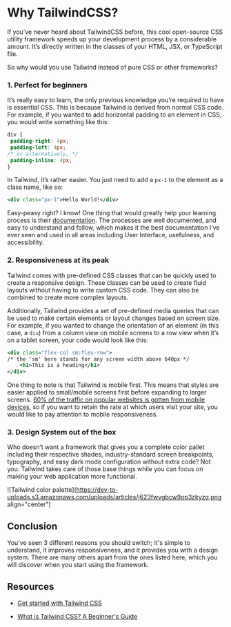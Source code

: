 # Why TailwindCSS?

If you’ve never heard about TailwindCSS before, this cool open-source CSS utility framework speeds up your development process by a considerable amount. It’s directly written in the classes of your HTML, JSX, or TypeScript file.

So why would you use Tailwind instead of pure CSS or other frameworks?

### 1\. Perfect for beginners

It’s really easy to learn, the only previous knowledge you’re required to have is essential CSS. This is because Tailwind is derived from normal CSS code. For example, if you wanted to add horizontal padding to an element in CSS, you would write something like this:

```css
div {
 padding-right: 4px;
 padding-left: 4px;
/* or alternatively, */
 padding-inline: 4px;
}
```

In Tailwind, it’s rather easier. You just need to add a `px-1` to the element as a class name, like so:

```xml
<div class="px-1">Hello World!</div>
```

Easy-peasy right? I know! One thing that would greatly help your learning process is their [documentation](https://tailwindcss.com/docs/installation). The processes are well documented, and easy to understand and follow, which makes it the best documentation I’ve ever seen and used in all areas including User Interface, usefulness, and accessibility.

### 2\. Responsiveness at its peak

Tailwind comes with pre-defined CSS classes that can be quickly used to create a responsive design. These classes can be used to create fluid layouts without having to write custom CSS code. They can also be combined to create more complex layouts.

Additionally, Tailwind provides a set of pre-defined media queries that can be used to make certain elements or layout changes based on screen size. For example, if you wanted to change the orientation of an element (in this case, a `div`) from a column view on mobile screens to a row view when it’s on a tablet screen, your code would look like this:

```xml
<div class="flex-col sm:flex-row">
/* the 'sm' here stands for any screen width above 640px */
    <h1>This is a heading</h1>
</div>
```

One thing to note is that Tailwind is mobile first. This means that styles are easier applied to small/mobile screens first before expanding to larger screens. [60% of the traffic on popular websites is gotten from mobile devices](https://www.statista.com/statistics/277125/share-of-website-traffic-coming-from-mobile-devices/), so if you want to retain the rate at which users visit your site, you would like to pay attention to mobile responsiveness.

### 3\. Design System out of the box

Who doesn’t want a framework that gives you a complete color pallet including their respective shades, industry-standard screen breakpoints, typography, and easy dark mode configuration without extra code? Not you. Tailwind takes care of those base things while you can focus on making your web application more functional.

![Tailwind color palette](https://dev-to-uploads.s3.amazonaws.com/uploads/articles/j623fwvgbcw9op3zkyzq.png align="center")

## Conclusion

You’ve seen 3 different reasons you should switch; it's simple to understand, it improves responsiveness, and it provides you with a design system. There are many others apart from the ones listed here, which you will discover when you start using the framework.

## Resources

* [Get started with Tailwind CSS](https://tailwindcss.com/docs/installation)
    
* [What is Tailwind CSS? A Beginner's Guide](https://www.freecodecamp.org/news/what-is-tailwind-css-a-beginners-guide/)